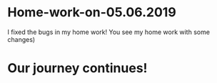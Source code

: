 # Home-work-on-05.06.2019
I fixed the bugs in my home work! You see my home work with some changes)
# Our journey continues!
